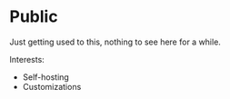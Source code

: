 # Public

Just getting used to this, nothing to see here for a while.

Interests:

- Self-hosting
- Customizations
